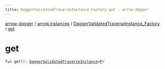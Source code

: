 ```yaml
---
title: DaggerValidatedTraverseInstance_Factory.get - arrow-dagger
---
```


[arrow-dagger](../../index.html) / [arrow.instances](../index.html) / [DaggerValidatedTraverseInstance_Factory](index.html) / [get](./get.html)

# get

`fun get(): `[`DaggerValidatedTraverseInstance`](../-dagger-validated-traverse-instance/index.html)`<`[`F`](index.html#F)`>`